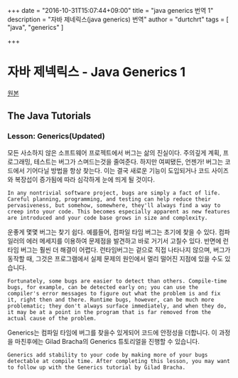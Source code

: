 +++
date = "2016-10-31T15:07:44+09:00"
title = "java generics 번역 1"
description = "자바 제네릭스(java generics) 번역"
author = "durtchrt"
tags = [ "java", "generics" ]

+++

# 자바 제넥릭스 - Java Generics 1
    
[원본](https://docs.oracle.com/javase/tutorial/java/generics/index.html)

## The Java Tutorials

### Lesson: Generics(Updated)
모든 사소하지 않은 소프트웨어 프로젝트에서 버그는 삶의 진실이다. 주의깊게 계획, 프로그래밍, 테스트는 버그가 스며드는것을 줄여준다. 하지만 여찌됐든, 언젠가! 버그는 코드에서 기어다닐 방법을 항상 찾는다. 이는 결국 새로운 기능이 도입되거나 코드 사이즈와 복장섭이 증가됨에 따라 심각하게 눈에 띄게 될 것이다.

`In any nontrivial software project, bugs are simply a fact of life. Careful planning, programming, and testing can help reduce their pervasiveness, but somehow, somewhere, they'll always find a way to creep into your code. This becomes especially apparent as new features are introduced and your code base grows in size and complexity.`


운좋게 몇몇 버그는 찾기 쉽다. 예를들어, 컴파일 타임 버그는 초기에 찾을 수 있다. 컴파일러의 에러 메세지를 이용하여 문제점을 발견하고 바로 거기서 고칠수 있다. 반면에 런타임 버그는 훨씬 더 해결이 어렵다. 런타임버그는 겉으로 직접 나타나지 않으며, 버그가 동작할 때, 그것은 프로그램에서 실제 문제의 원인에서 멀리 떨어진 지점에 있을 수도 있습니다.

`Fortunately, some bugs are easier to detect than others. Compile-time bugs, for example, can be detected early on; you can use the compiler's error messages to figure out what the problem is and fix it, right then and there. Runtime bugs, however, can be much more problematic; they don't always surface immediately, and when they do, it may be at a point in the program that is far removed from the actual cause of the problem.`

Generics는 컴파일 타임에 버그를 찾을수 있게되어 코드에 안정성을 더합니다. 이 과정을 마친후에는 Gilad Bracha의 Generics 튜토리얼을 진행할 수 있습니다.

`Generics add stability to your code by making more of your bugs detectable at compile time. After completing this lesson, you may want to follow up with the Generics tutorial by Gilad Bracha.`

